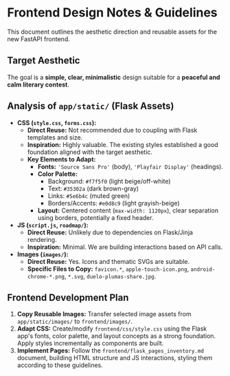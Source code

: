 # Frontend Design Notes & Guidelines

This document outlines the aesthetic direction and reusable assets for the new FastAPI frontend.

## Target Aesthetic

The goal is a **simple, clear, minimalistic** design suitable for a **peaceful and calm literary contest**.

## Analysis of `app/static/` (Flask Assets)

*   **CSS (`style.css`, `forms.css`):**
    *   **Direct Reuse:** Not recommended due to coupling with Flask templates and size.
    *   **Inspiration:** Highly valuable. The existing styles established a good foundation aligned with the target aesthetic.
    *   **Key Elements to Adapt:**
        *   **Fonts:** `'Source Sans Pro'` (body), `'Playfair Display'` (headings).
        *   **Color Palette:**
            *   Background: `#f7f5f0` (light beige/off-white)
            *   Text: `#35302a` (dark brown-gray)
            *   Links: `#5e6b4c` (muted green)
            *   Borders/Accents: `#e0d8c9` (light grayish-beige)
        *   **Layout:** Centered content (`max-width: 1120px`), clear separation using borders, potentially a fixed header.
*   **JS (`script.js`, `roadmap/`):**
    *   **Direct Reuse:** Unlikely due to dependencies on Flask/Jinja rendering.
    *   **Inspiration:** Minimal. We are building interactions based on API calls.
*   **Images (`images/`):**
    *   **Direct Reuse:** Yes. Icons and thematic SVGs are suitable.
    *   **Specific Files to Copy:** `favicon.*`, `apple-touch-icon.png`, `android-chrome-*.png`, `*.svg`, `duelo-plumas-share.jpg`.

## Frontend Development Plan

1.  **Copy Reusable Images:** Transfer selected image assets from `app/static/images/` to `frontend/images/`.
2.  **Adapt CSS:** Create/modify `frontend/css/style.css` using the Flask app's fonts, color palette, and layout concepts as a strong foundation. Apply styles incrementally as components are built.
3.  **Implement Pages:** Follow the `frontend/flask_pages_inventory.md` document, building HTML structure and JS interactions, styling them according to these guidelines. 